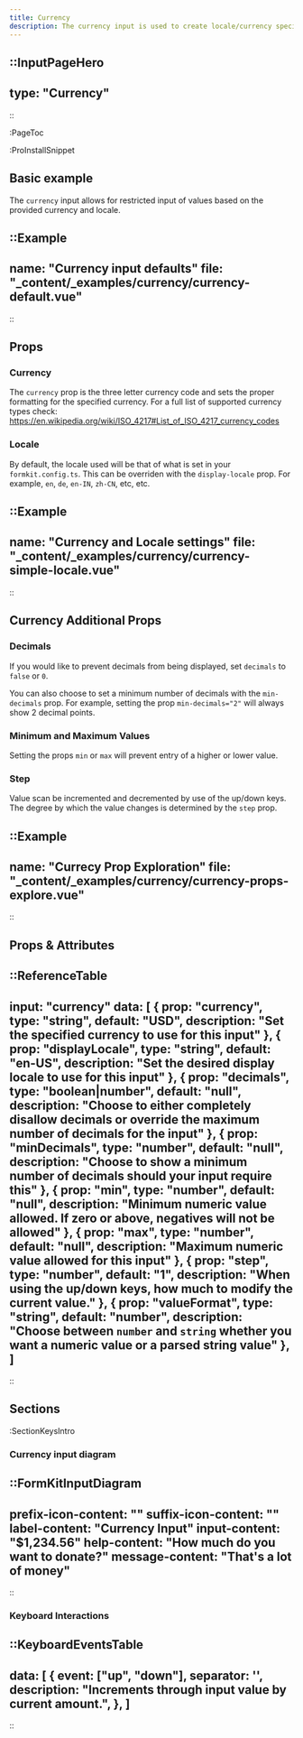 ```yaml
---
title: Currency
description: The currency input is used to create locale/currency specific parsed content
---
```


::InputPageHero
---
type: "Currency"
---
::

:PageToc

:ProInstallSnippet

## Basic example

The `currency` input allows for restricted input of values based on the provided currency and locale.

::Example
---
name: "Currency input defaults"
file: "_content/_examples/currency/currency-default.vue"
---
::

## Props

### Currency

The `currency` prop is the three letter currency code and sets the proper formatting for the specified currency. For a full list of supported currency types check: https://en.wikipedia.org/wiki/ISO_4217#List_of_ISO_4217_currency_codes

### Locale

By default, the locale used will be that of what is set in your `formkit.config.ts`. This can be overriden with the `display-locale` prop. For example, `en`, `de`, `en-IN`, `zh-CN`, etc, etc.


::Example
---
name: "Currency and Locale settings"
file: "_content/_examples/currency/currency-simple-locale.vue"
---
::

## Currency Additional Props

### Decimals

If you would like to prevent decimals from being displayed, set `decimals` to `false` or `0`.

You can also choose to set a minimum number of decimals with the `min-decimals` prop. For example, setting the prop `min-decimals="2"` will always show 2 decimal points.

### Minimum and Maximum Values

Setting the props `min` or `max` will prevent entry of a higher or lower value.

### Step

Value scan be incremented and decremented by use of the up/down keys. The degree by which the value changes is determined by the `step` prop.

::Example
---
name: "Currecy Prop Exploration"
file: "_content/_examples/currency/currency-props-explore.vue"
---
::

## Props & Attributes

::ReferenceTable
---
input: "currency" 
data: [
  {
    prop: "currency",
    type: "string",
    default: "USD",
    description: "Set the specified currency to use for this input"
  },
  {
    prop: "displayLocale",
    type: "string",
    default: "en-US",
    description: "Set the desired display locale to use for this input"
  },
  {
    prop: "decimals",
    type: "boolean|number",
    default: "null",
    description: "Choose to either completely disallow decimals or override the maximum number of decimals for the input"
  },
  {
    prop: "minDecimals",
    type: "number",
    default: "null",
    description: "Choose to show a minimum number of decimals should your input require this"
  },
  {
    prop: "min",
    type: "number",
    default: "null",
    description: "Minimum numeric value allowed. If zero or above, negatives will not be allowed"
  },
  {
    prop: "max",
    type: "number",
    default: "null",
    description: "Maximum numeric value allowed for this input"
  },
  {
    prop: "step",
    type: "number",
    default: "1",
    description: "When using the up/down keys, how much to modify the current value."
  },
  {
    prop: "valueFormat",
    type: "string",
    default: "number",
    description: "Choose between <code>number</code> and <code>string</code> whether you want a numeric value or a parsed string value"
  },
]
---
::


## Sections

:SectionKeysIntro

### Currency input diagram

::FormKitInputDiagram
---
prefix-icon-content: ""
suffix-icon-content: ""
label-content: "Currency Input"
input-content: "$1,234.56"
help-content: "How much do you want to donate?"
message-content: "That's a lot of money"
---
::
### Keyboard Interactions

::KeyboardEventsTable
---
data: [
  {
    event: ["up", "down"],
    separator: '',
    description: "Increments through input value by current amount.",
  },
]
---
::